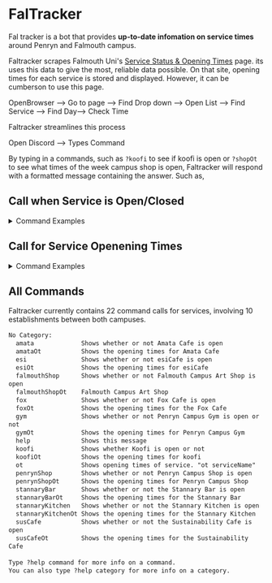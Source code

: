 # FalTracker


Fal tracker is a bot that provides **up-to-date infomation on service times** around Penryn and Falmouth campus.

Faltracker scrapes Falmouth Uni's [Service Status & Opening Times](https://fxplus.ac.uk/uncategorised/service-status-opening-times/) page. its uses this data to give the most, reliable data possible. On that site, opening times for each service is stored and displayed. However, it can be cumberson to use this page.

OpenBrowser --> Go to page --> Find Drop down --> Open List --> Find Service --> Find Day--> Check Time

Faltracker streamlines this process

Open Discord --> Types Command

By typing in a commands, such as ```?koofi``` to see if koofi is open or ```?shopOt``` to see what times of the week campus shop is open, Faltracker will respond with a formatted message containing the answer. Such as,

## Call when Service is Open/Closed
<details><summary>Command Examples</summary>
<img src="Documentation/koofiOpen.png" alt="Call for koofi open" width="300">
<img src="Documentation/koofiClosed.png" alt="Call for koofi when closed" width="300">
</details>

## Call for Service Openening Times
<details><summary>Command Examples</summary>
<img src="Documentation/koofiOT.png" alt="Call for koofi opening times" width="300">
</details>


## All Commands

Faltracker currently contains 22 command calls for services, involving 10 establishments between both campuses.

```
​No Category:
  amata             Shows whether or not Amata Cafe is open
  amataOt           Shows the opening times for Amata Cafe
  esi               Shows whether or not esiCafe is open
  esiOt             Shows the opening times for esiCafe
  falmouthShop      Shows whether or not Falmouth Campus Art Shop is open
  falmouthShopOt    Falmouth Campus Art Shop
  fox               Shows whether or not Fox Cafe is open
  foxOt             Shows the opening times for the Fox Cafe
  gym               Shows whether or not Penryn Campus Gym is open or not
  gymOt             Shows the opening times for Penryn Campus Gym
  help              Shows this message
  koofi             Shows whether Koofi is open or not
  koofiOt           Shows the opening times for koofi
  ot                Shows opening times of service. "ot serviceName"
  penrynShop        Shows whether or not Penryn Campus Shop is open
  penrynShopOt      Shows the opening times for Penryn Campus Shop
  stannaryBar       Shows whether or not the Stannary Bar is open
  stannaryBarOt     Shows the opening times for the Stannary Bar
  stannaryKitchen   Shows whether or not the Stannary Kitchen is open
  stannaryKitchenOt Shows the opening times for the Stannary Kitchen
  susCafe           Shows whether or not the Sustainability Cafe is open
  susCafeOt         Shows the opening times for the Sustainability Cafe

Type ?help command for more info on a command.
You can also type ?help category for more info on a category.
```
